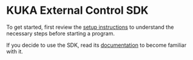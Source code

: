 # KUKA External Control SDK

To get started, first review the [setup instructions](kuka_external_control_sdk/doc/setup.md) to understand the necessary steps before starting a program.

If you decide to use the SDK, read its [documentation](kuka_external_control_sdk/doc/SDK_howto.md) to become familiar with it.

